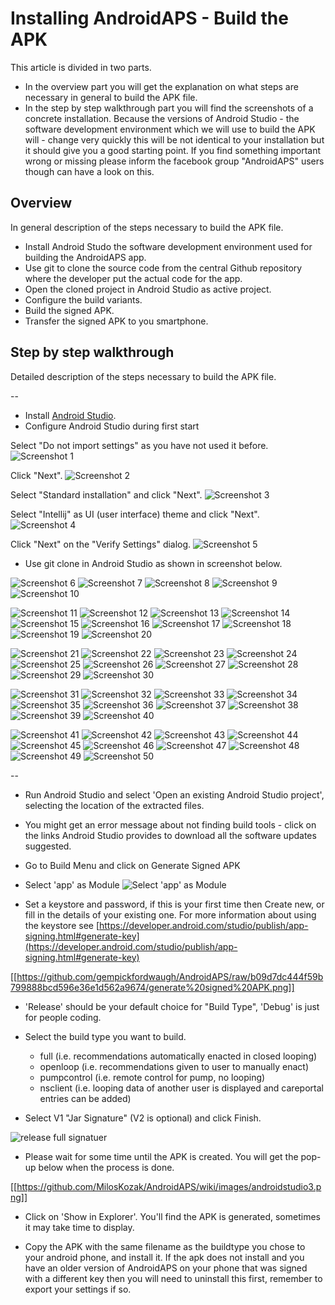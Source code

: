 # Installing AndroidAPS - Build the APK

This article is divided in two parts.
* In the overview part you will get the explanation on what steps are necessary in general to build the APK file.
* In the step by step walkthrough part you will find the screenshots of a concrete installation. Because the versions of Android Studio - the software development environment which we will use to build the APK will - change very quickly this will be not identical to your installation but it should give you a good starting point. If you find something important wrong or missing please inform the facebook group "AndroidAPS" users though can have a look on this.

## Overview

In general description of the steps necessary to build the APK file.

* Install Android Studo the software development environment used for building the AndroidAPS app.
* Use git to clone the source code from the central Github repository where the developer put the actual code for the app.
* Open the cloned project in Android Studio as active project.
* Configure the build variants.
* Build the signed APK.
* Transfer the signed APK to you smartphone.

## Step by step walkthrough

Detailed description of the steps necessary to build the APK file.

--
* Install [Android Studio](https://developer.android.com/studio/install.html).
* Configure Android Studio during first start

Select "Do not import settings" as you have not used it before.
![Screenshot 1](../../images/Installation_Screenshot_01.png)

Click "Next".
![Screenshot 2](../../images/Installation_Screenshot_02.png)

Select "Standard installation" and click "Next".
![Screenshot 3](../../images/Installation_Screenshot_03.png)

Select "Intellij" as UI (user interface) theme and click "Next".
![Screenshot 4](../../images/Installation_Screenshot_04.png)

Click "Next" on the "Verify Settings" dialog.
![Screenshot 5](../../images/Installation_Screenshot_05.png)

* Use git clone in Android Studio as shown in screenshot below.

![Screenshot 6](../../images/Installation_Screenshot_06.png)
![Screenshot 7](../../images/Installation_Screenshot_07.png)
![Screenshot 8](../../images/Installation_Screenshot_08.png)
![Screenshot 9](../../images/Installation_Screenshot_09.png)
![Screenshot 10](../../images/Installation_Screenshot_10.png)

![Screenshot 11](../../images/Installation_Screenshot_11.png)
![Screenshot 12](../../images/Installation_Screenshot_12.png)
![Screenshot 13](../../images/Installation_Screenshot_13.png)
![Screenshot 14](../../images/Installation_Screenshot_14.png)
![Screenshot 15](../../images/Installation_Screenshot_15.png)
![Screenshot 16](../../images/Installation_Screenshot_16.png)
![Screenshot 17](../../images/Installation_Screenshot_17.png)
![Screenshot 18](../../images/Installation_Screenshot_18.png)
![Screenshot 19](../../images/Installation_Screenshot_19.png)
![Screenshot 20](../../images/Installation_Screenshot_20.png)

![Screenshot 21](../../images/Installation_Screenshot_21.png)
![Screenshot 22](../../images/Installation_Screenshot_22.png)
![Screenshot 23](../../images/Installation_Screenshot_23.png)
![Screenshot 24](../../images/Installation_Screenshot_24.png)
![Screenshot 25](../../images/Installation_Screenshot_25.png)
![Screenshot 26](../../images/Installation_Screenshot_26.png)
![Screenshot 27](../../images/Installation_Screenshot_27.png)
![Screenshot 28](../../images/Installation_Screenshot_28.png)
![Screenshot 29](../../images/Installation_Screenshot_29.png)
![Screenshot 30](../../images/Installation_Screenshot_30.png)

![Screenshot 31](../../images/Installation_Screenshot_31.png)
![Screenshot 32](../../images/Installation_Screenshot_32.png)
![Screenshot 33](../../images/Installation_Screenshot_33.png)
![Screenshot 34](../../images/Installation_Screenshot_34.png)
![Screenshot 35](../../images/Installation_Screenshot_35.png)
![Screenshot 36](../../images/Installation_Screenshot_36.png)
![Screenshot 37](../../images/Installation_Screenshot_37.png)
![Screenshot 38](../../images/Installation_Screenshot_38.png)
![Screenshot 39](../../images/Installation_Screenshot_39.png)
![Screenshot 40](../../images/Installation_Screenshot_40.png)

![Screenshot 41](../../images/Installation_Screenshot_41.png)
![Screenshot 42](../../images/Installation_Screenshot_42.png)
![Screenshot 43](../../images/Installation_Screenshot_43.png)
![Screenshot 44](../../images/Installation_Screenshot_44.png)
![Screenshot 45](../../images/Installation_Screenshot_45.png)
![Screenshot 46](../../images/Installation_Screenshot_46.png)
![Screenshot 47](../../images/Installation_Screenshot_47.png)
![Screenshot 48](../../images/Installation_Screenshot_48.png)
![Screenshot 49](../../images/Installation_Screenshot_49.png)
![Screenshot 50](../../images/Installation_Screenshot_50.png)

--


* Run Android Studio and select 'Open an existing Android Studio project', selecting the location of the extracted files.

* You might get an error message about not finding build tools - click on the links Android Studio provides to download all the software updates suggested.
 
* Go to Build Menu and click on Generate Signed APK

* Select 'app' as Module
![Select 'app' as Module](https://user-images.githubusercontent.com/9692866/38299495-8885e446-37fa-11e8-9d19-cb05fd1bb506.png)

* Set a keystore and password, if this is your first time then Create new, or fill in the details of your existing one.  For more information about using the keystore see [https://developer.android.com/studio/publish/app-signing.html#generate-key](https://developer.android.com/studio/publish/app-signing.html#generate-key)

[[https://github.com/gempickfordwaugh/AndroidAPS/raw/b09d7dc444f59b799888bcd596e36e1d562a9674/generate%20signed%20APK.png]]

* 'Release' should be your default choice for "Build Type", 'Debug' is just for people coding.
* Select the build type you want to build. 
    * full (i.e. recommendations automatically enacted in closed looping)
    * openloop (i.e. recommendations given to user to manually enact)
    * pumpcontrol (i.e. remote control for pump, no looping)
    * nsclient (i.e. looping data of another user is displayed and careportal entries can be added)

*   Select V1 "Jar Signature" (V2 is optional) and click Finish. 

![release full signatuer](https://user-images.githubusercontent.com/9692866/38299493-8838e38a-37fa-11e8-8c28-3fa6071e7a76.png)

* Please wait for some time until the APK is created. You will get the pop-up below when the process is done.

[[https://github.com/MilosKozak/AndroidAPS/wiki/images/androidstudio3.png]]

* Click on 'Show in Explorer'. You'll find the APK is generated, sometimes it may take time to display.

* Copy the APK with the same filename as the buildtype you chose to your android phone, and install it.  If the apk does not install and you have an older version of AndroidAPS on your phone that was signed with a different key then you will need to uninstall this first, remember to export your settings if so.
